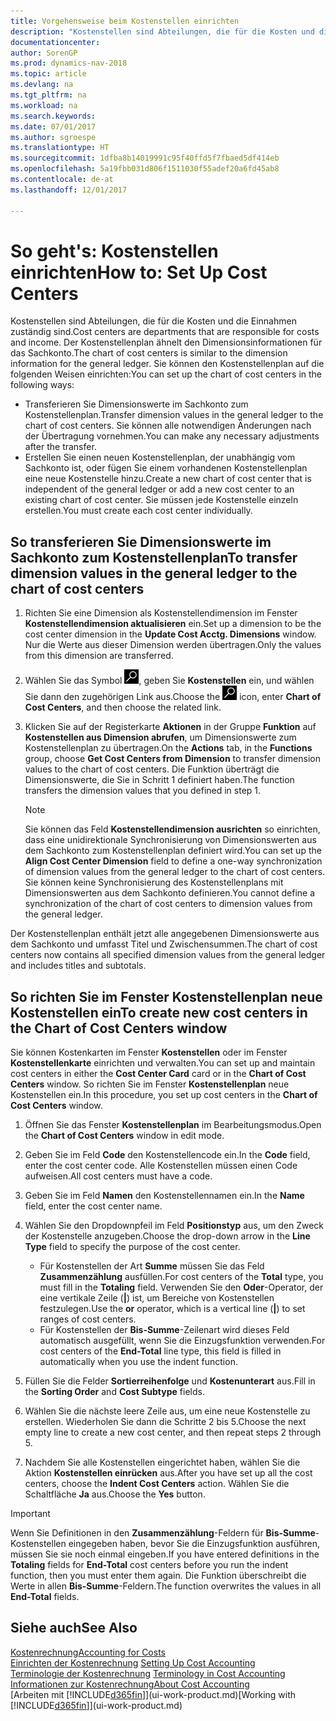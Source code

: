 ```yaml
---
title: Vorgehensweise beim Kostenstellen einrichten
description: "Kostenstellen sind Abteilungen, die für die Kosten und die Einnahmen zuständig sind. Der Kostenstellenplan ähnelt den Dimensionsinformationen für das Sachkonto."
documentationcenter: 
author: SorenGP
ms.prod: dynamics-nav-2018
ms.topic: article
ms.devlang: na
ms.tgt_pltfrm: na
ms.workload: na
ms.search.keywords: 
ms.date: 07/01/2017
ms.author: sgroespe
ms.translationtype: HT
ms.sourcegitcommit: 1dfba8b14019991c95f40ffd5f7fbaed5df414eb
ms.openlocfilehash: 5a19fbb031d806f1511030f55adef20a6fd45ab8
ms.contentlocale: de-at
ms.lasthandoff: 12/01/2017

---
```

# <a name="how-to-set-up-cost-centers"></a><span data-ttu-id="e8152-104">So geht's: Kostenstellen einrichten</span><span class="sxs-lookup"><span data-stu-id="e8152-104">How to: Set Up Cost Centers</span></span>
<span data-ttu-id="e8152-105">Kostenstellen sind Abteilungen, die für die Kosten und die Einnahmen zuständig sind.</span><span class="sxs-lookup"><span data-stu-id="e8152-105">Cost centers are departments that are responsible for costs and income.</span></span> <span data-ttu-id="e8152-106">Der Kostenstellenplan ähnelt den Dimensionsinformationen für das Sachkonto.</span><span class="sxs-lookup"><span data-stu-id="e8152-106">The chart of cost centers is similar to the dimension information for the general ledger.</span></span> <span data-ttu-id="e8152-107">Sie können den Kostenstellenplan auf die folgenden Weisen einrichten:</span><span class="sxs-lookup"><span data-stu-id="e8152-107">You can set up the chart of cost centers in the following ways:</span></span>  

-   <span data-ttu-id="e8152-108">Transferieren Sie Dimensionswerte im Sachkonto zum Kostenstellenplan.</span><span class="sxs-lookup"><span data-stu-id="e8152-108">Transfer dimension values in the general ledger to the chart of cost centers.</span></span> <span data-ttu-id="e8152-109">Sie können alle notwendigen Änderungen nach der Übertragung vornehmen.</span><span class="sxs-lookup"><span data-stu-id="e8152-109">You can make any necessary adjustments after the transfer.</span></span>  
-   <span data-ttu-id="e8152-110">Erstellen Sie einen neuen Kostenstellenplan, der unabhängig vom Sachkonto ist, oder fügen Sie einem vorhandenen Kostenstellenplan eine neue Kostenstelle hinzu.</span><span class="sxs-lookup"><span data-stu-id="e8152-110">Create a new chart of cost center that is independent of the general ledger or add a new cost center to an existing chart of cost center.</span></span> <span data-ttu-id="e8152-111">Sie müssen jede Kostenstelle einzeln erstellen.</span><span class="sxs-lookup"><span data-stu-id="e8152-111">You must create each cost center individually.</span></span>  

## <a name="to-transfer-dimension-values-in-the-general-ledger-to-the-chart-of-cost-centers"></a><span data-ttu-id="e8152-112">So transferieren Sie Dimensionswerte im Sachkonto zum Kostenstellenplan</span><span class="sxs-lookup"><span data-stu-id="e8152-112">To transfer dimension values in the general ledger to the chart of cost centers</span></span>  
1.  <span data-ttu-id="e8152-113">Richten Sie eine Dimension als Kostenstellendimension im Fenster **Kostenstellendimension aktualisieren** ein.</span><span class="sxs-lookup"><span data-stu-id="e8152-113">Set up a dimension to be the cost center dimension in the **Update Cost Acctg. Dimensions** window.</span></span> <span data-ttu-id="e8152-114">Nur die Werte aus dieser Dimension werden übertragen.</span><span class="sxs-lookup"><span data-stu-id="e8152-114">Only the values from this dimension are transferred.</span></span>  
2.  <span data-ttu-id="e8152-115">Wählen Sie das Symbol ![Nach Seite oder Bericht suchen](media/ui-search/search_small.png "Symbol Nach Seite oder Bericht suchen"), geben Sie **Kostenstellen** ein, und wählen Sie dann den zugehörigen Link aus.</span><span class="sxs-lookup"><span data-stu-id="e8152-115">Choose the ![Search for Page or Report](media/ui-search/search_small.png "Search for Page or Report icon") icon, enter **Chart of Cost Centers**, and then choose the related link.</span></span>  
3.  <span data-ttu-id="e8152-116">Klicken Sie auf der Registerkarte **Aktionen** in der Gruppe **Funktion** auf **Kostenstellen aus Dimension abrufen**, um Dimensionswerte zum Kostenstellenplan zu übertragen.</span><span class="sxs-lookup"><span data-stu-id="e8152-116">On the **Actions** tab, in the **Functions** group, choose **Get Cost Centers from Dimension** to transfer dimension values to the chart of cost centers.</span></span> <span data-ttu-id="e8152-117">Die Funktion überträgt die Dimensionswerte, die Sie in Schritt 1 definiert haben.</span><span class="sxs-lookup"><span data-stu-id="e8152-117">The function transfers the dimension values that you defined in step 1.</span></span>  

    > [!NOTE]  
    >  <span data-ttu-id="e8152-118">Sie können das Feld **Kostenstellendimension ausrichten** so einrichten, dass eine unidirektionale Synchronisierung von Dimensionswerten aus dem Sachkonto zum Kostenstellenplan definiert wird.</span><span class="sxs-lookup"><span data-stu-id="e8152-118">You can set up the **Align Cost Center Dimension**  field to define a one-way synchronization of dimension values from the general ledger to the chart of cost centers.</span></span> <span data-ttu-id="e8152-119">Sie können keine Synchronisierung des Kostenstellenplans mit Dimensionswerten aus dem Sachkonto definieren.</span><span class="sxs-lookup"><span data-stu-id="e8152-119">You cannot define a synchronization of the chart of cost centers to dimension values from the general ledger.</span></span>  

<span data-ttu-id="e8152-120">Der Kostenstellenplan enthält jetzt alle angegebenen Dimensionswerte aus dem Sachkonto und umfasst Titel und Zwischensummen.</span><span class="sxs-lookup"><span data-stu-id="e8152-120">The chart of cost centers now contains all specified dimension values from the general ledger and includes titles and subtotals.</span></span>  

## <a name="to-create-new-cost-centers-in-the-chart-of-cost-centers-window"></a><span data-ttu-id="e8152-121">So richten Sie im Fenster Kostenstellenplan neue Kostenstellen ein</span><span class="sxs-lookup"><span data-stu-id="e8152-121">To create new cost centers in the Chart of Cost Centers window</span></span>  
<span data-ttu-id="e8152-122">Sie können Kostenkarten im Fenster **Kostenstellen** oder im Fenster **Kostenstellenkarte** einrichten und verwalten.</span><span class="sxs-lookup"><span data-stu-id="e8152-122">You can set up and maintain cost centers in either the **Cost Center Card** card or in the **Chart of Cost Centers** window.</span></span> <span data-ttu-id="e8152-123">So richten Sie im Fenster **Kostenstellenplan** neue Kostenstellen ein.</span><span class="sxs-lookup"><span data-stu-id="e8152-123">In this procedure, you set up cost centers in the **Chart of Cost Centers** window.</span></span>  

1. <span data-ttu-id="e8152-124">Öffnen Sie das Fenster **Kostenstellenplan** im Bearbeitungsmodus.</span><span class="sxs-lookup"><span data-stu-id="e8152-124">Open the **Chart of Cost Centers** window in edit mode.</span></span>  
2. <span data-ttu-id="e8152-125">Geben Sie im Feld **Code** den Kostenstellencode ein.</span><span class="sxs-lookup"><span data-stu-id="e8152-125">In the **Code** field, enter the cost center code.</span></span> <span data-ttu-id="e8152-126">Alle Kostenstellen müssen einen Code aufweisen.</span><span class="sxs-lookup"><span data-stu-id="e8152-126">All cost centers must have a code.</span></span>  
3. <span data-ttu-id="e8152-127">Geben Sie im Feld **Namen** den Kostenstellennamen ein.</span><span class="sxs-lookup"><span data-stu-id="e8152-127">In the **Name** field, enter the cost center name.</span></span>  
4. <span data-ttu-id="e8152-128">Wählen Sie den Dropdownpfeil im Feld **Positionstyp** aus, um den Zweck der Kostenstelle anzugeben.</span><span class="sxs-lookup"><span data-stu-id="e8152-128">Choose the drop-down arrow in the **Line Type** field to specify the purpose of the cost center.</span></span>  

    - <span data-ttu-id="e8152-129">Für Kostenstellen der Art **Summe** müssen Sie das Feld **Zusammenzählung** ausfüllen.</span><span class="sxs-lookup"><span data-stu-id="e8152-129">For cost centers of the **Total** type, you must fill in the **Totaling** field.</span></span> <span data-ttu-id="e8152-130">Verwenden Sie den **Oder**-Operator, der eine vertikale Zeile (**&#124;**) ist, um Bereiche von Kostenstellen festzulegen.</span><span class="sxs-lookup"><span data-stu-id="e8152-130">Use the **or** operator, which is a vertical line (**&#124;**) to set ranges of cost centers.</span></span>  
    - <span data-ttu-id="e8152-131">Für Kostenstellen der **Bis-Summe**-Zeilenart wird dieses Feld automatisch ausgefüllt, wenn Sie die Einzugsfunktion verwenden.</span><span class="sxs-lookup"><span data-stu-id="e8152-131">For cost centers of the **End-Total** line type, this field is filled in automatically when you use the indent function.</span></span>  
5.  <span data-ttu-id="e8152-132">Füllen Sie die Felder **Sortierreihenfolge** und **Kostenunterart** aus.</span><span class="sxs-lookup"><span data-stu-id="e8152-132">Fill in the **Sorting Order** and **Cost Subtype** fields.</span></span>  
6.  <span data-ttu-id="e8152-133">Wählen Sie die nächste leere Zeile aus, um eine neue Kostenstelle zu erstellen. Wiederholen Sie dann die Schritte 2 bis 5.</span><span class="sxs-lookup"><span data-stu-id="e8152-133">Choose the next empty line to create a new cost center, and then repeat steps 2 through 5.</span></span>  
7.  <span data-ttu-id="e8152-134">Nachdem Sie alle Kostenstellen eingerichtet haben, wählen Sie die Aktion **Kostenstellen einrücken** aus.</span><span class="sxs-lookup"><span data-stu-id="e8152-134">After you have set up all the cost centers, choose the **Indent Cost Centers** action.</span></span> <span data-ttu-id="e8152-135">Wählen Sie die Schaltfläche **Ja** aus.</span><span class="sxs-lookup"><span data-stu-id="e8152-135">Choose the **Yes** button.</span></span>  

> [!IMPORTANT]  
>  <span data-ttu-id="e8152-136">Wenn Sie Definitionen in den **Zusammenzählung**-Feldern für **Bis-Summe**-Kostenstellen eingegeben haben, bevor Sie die Einzugsfunktion ausführen, müssen Sie sie noch einmal eingeben.</span><span class="sxs-lookup"><span data-stu-id="e8152-136">If you have entered definitions in the **Totaling** fields for **End-Total** cost centers before you run the indent function, then you must enter them again.</span></span> <span data-ttu-id="e8152-137">Die Funktion überschreibt die Werte in allen **Bis-Summe**-Feldern.</span><span class="sxs-lookup"><span data-stu-id="e8152-137">The function overwrites the values in all **End-Total** fields.</span></span>  

## <a name="see-also"></a><span data-ttu-id="e8152-138">Siehe auch</span><span class="sxs-lookup"><span data-stu-id="e8152-138">See Also</span></span>  
[<span data-ttu-id="e8152-139">Kostenrechnung</span><span class="sxs-lookup"><span data-stu-id="e8152-139">Accounting for Costs</span></span>](finance-manage-cost-accounting.md)  
<span data-ttu-id="e8152-140">[Einrichten der Kostenrechnung](finance-set-up-cost-accounting.md) </span><span class="sxs-lookup"><span data-stu-id="e8152-140">[Setting Up Cost Accounting](finance-set-up-cost-accounting.md) </span></span>  
<span data-ttu-id="e8152-141">[Terminologie der Kostenrechnung](finance-terminology-in-cost-accounting.md) </span><span class="sxs-lookup"><span data-stu-id="e8152-141">[Terminology in Cost Accounting](finance-terminology-in-cost-accounting.md) </span></span>  
[<span data-ttu-id="e8152-142">Informationen zur Kostenrechnung</span><span class="sxs-lookup"><span data-stu-id="e8152-142">About Cost Accounting</span></span>](finance-about-cost-accounting.md)  
<span data-ttu-id="e8152-143">[Arbeiten mit [!INCLUDE[d365fin](includes/d365fin_md.md)]](ui-work-product.md)</span><span class="sxs-lookup"><span data-stu-id="e8152-143">[Working with [!INCLUDE[d365fin](includes/d365fin_md.md)]](ui-work-product.md)</span></span>

